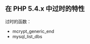 在 PHP 5.4.x 中过时的特性
-------------------------

过时的函数：

-   <span class="simpara"> <span
    class="function">mcrypt\_generic\_end</span> </span>
-   <span class="simpara"> <span
    class="function">mysql\_list\_dbs</span> </span>
